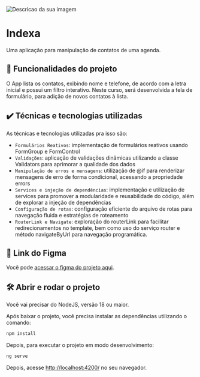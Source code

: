 
![Descricao da sua imagem](./thumb-3496.png)

# Indexa

Uma aplicação para manipulação de contatos de uma agenda.

## 🔨 Funcionalidades do projeto

O App lista os contatos, exibindo nome e telefone, de acordo com a letra inicial e possui um filtro interativo. 
Neste curso, será desenvolvida a tela de formulário, para adição de novos contatos à lista.

## ✔️ Técnicas e tecnologias utilizadas

As técnicas e tecnologias utilizadas pra isso são:

- `Formulários Reativos`: implementação de formulários reativos usando FormGroup e FormControl
- `Validações`: aplicação de validações dinâmicas utilizando a classe Validators para aprimorar a qualidade dos dados
- `Manipulação de erros e mensagens`: utilização de @if para renderizar mensagens de erro de forma condicional, acessando a propriedade errors
- `Services e injeção de dependências`: implementação e utilização de services para promover a modularidade e reusabilidade do código, além de explorar a injeção de dependências
- `Configuração de rotas`: configuração eficiente do arquivo de rotas para navegação fluida e estratégias de roteamento
- `RouterLink e Navigate`: exploração do routerLink para facilitar redirecionamentos no template, bem como uso do serviço router e método navigateByUrl para navegação programática.

## 📁 Link do Figma

Você pode [acessar o figma do projeto aqui](https://www.figma.com/file/uXjoavDEvDjyE8LsXgliGx/Indexa-%7C-Angular---Primeiros-Passos?type=design&node-id=241-4472&mode=design&t=wRERwIPB7NC0Xw7z-0).

## 🛠️ Abrir e rodar o projeto

Você vai precisar do NodeJS, versão 18 ou maior.

Após baixar o projeto, você precisa instalar as dependências utilizando o comando:

```bash
npm install
```

Depois, para executar o projeto em modo desenvolvimento:

```bash
ng serve
```

Depois, acesse [http://localhost:4200/](url) no seu navegador. 
